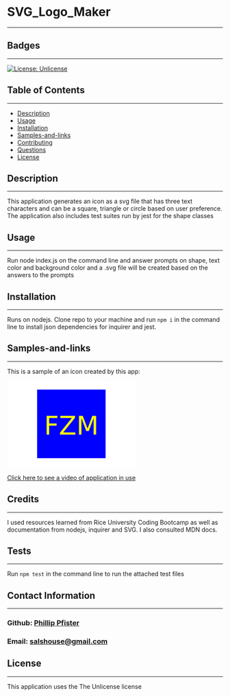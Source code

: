# SVG_Logo_Maker
  -------------------
  ## Badges
  -------------------
  [![License: Unlicense](https://img.shields.io/badge/license-Unlicense-blue.svg)](http://unlicense.org/)  
  ## Table of Contents  
  ----------------------
  - [Description](#description) 
  - [Usage](#usage)  
  - [Installation](#installation)
  - [Samples-and-links](#samples-and-links)      
  - [Contributing](#contributing)  
  - [Questions](#questions)
  - [License](#license)
    

  ## Description  
  -------------------
  This application generates an icon as a svg file that has three text characters and can be a square, triangle or circle based on user preference. 
  The application also includes test suites run by jest for the shape classes 

  ## Usage  
  ------------
  Run node index.js on the command line and answer prompts on shape, text color and background color and a .svg file will be created based on the answers to the prompts
 
  ## Installation  
  -------------------
  Runs on nodejs. Clone repo to your machine and run `npm i` in the command line to install json dependencies for inquirer and jest. 

  ## Samples-and-links
  -------------------
  This is a sample of an icon created by this app:

  ![Image of finished logo](./images/icon_example.png)

  [Click here to see a video of application in use](https://drive.google.com/file/d/1GBiPxkluZhTKVdQPhRKj0VjHyv4FDX3-/view?usp=sharing)

  ## Credits 
  ------------------
  I used resources learned from Rice University Coding Bootcamp as well as documentation from nodejs, inquirer and SVG. I also consulted MDN docs.

  ## Tests
  ------------------
  Run `npm test` in the command line to run the attached test files

  ## Contact Information
  -------------------------
  ### Github: [Phillip Pfister](https://github.com/phil-pfister)
  ### Email: salshouse@gmail.com

  
  ## License 
-------------- 
This application uses the The Unlicense license
  

